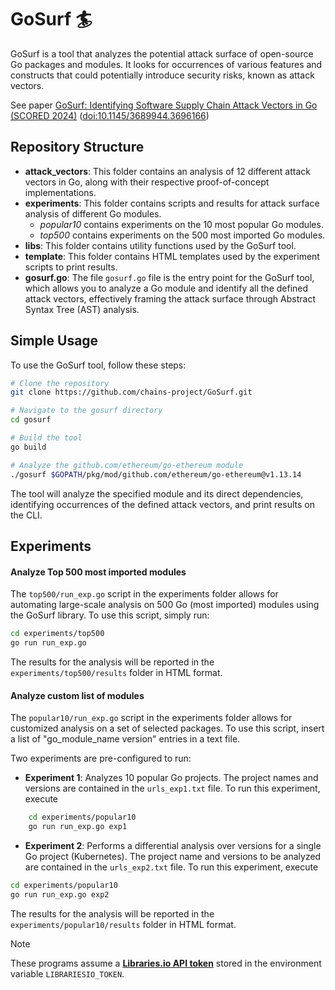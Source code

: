  # GoSurf 🏄

GoSurf is a tool that analyzes the potential attack surface of open-source Go packages and modules. It looks for occurrences of various features and constructs that could potentially introduce security risks, known as attack vectors.

See paper [GoSurf: Identifying Software Supply Chain Attack Vectors in Go (SCORED 2024)](http://arxiv.org/pdf/2407.04442) ([doi:10.1145/3689944.3696166](https://doi.org/10.1145/3689944.3696166))
## Repository Structure

- **attack_vectors**: This folder contains an analysis of 12 different attack vectors in Go, along with their respective proof-of-concept implementations.
- **experiments**: This folder contains scripts and results for attack surface analysis of different Go modules.
    - *popular10* contains experiments on the 10 most popular Go modules.
    - *top500* contains experiments on the 500 most imported Go modules.
- **libs**: This folder contains utility functions used by the GoSurf tool.
- **template**: This folder contains HTML templates used by the experiment scripts to print results.
- **gosurf.go**: The file `gosurf.go` file is the entry point for the GoSurf tool, which allows you to analyze a Go module and identify all the defined attack vectors, effectively framing the attack surface through Abstract Syntax Tree (AST) analysis.




## Simple Usage
To use the GoSurf tool, follow these steps:

```bash
# Clone the repository
git clone https://github.com/chains-project/GoSurf.git

# Navigate to the gosurf directory
cd gosurf

# Build the tool
go build

# Analyze the github.com/ethereum/go-ethereum module
./gosurf $GOPATH/pkg/mod/github.com/ethereum/go-ethereum@v1.13.14

```
The tool will analyze the specified module and its direct dependencies,
identifying occurrences of the defined attack vectors, and print results on the CLI.


## Experiments

#### Analyze Top 500 most imported modules
The `top500/run_exp.go` script in the experiments folder allows for automating large-scale analysis on 500 Go (most imported) modules using the GoSurf library. To use this script, simply run:

```bash
cd experiments/top500
go run run_exp.go 
```

The results for the analysis will be reported in the `experiments/top500/results` folder in HTML format.

#### Analyze custom list of modules
The `popular10/run_exp.go` script in the experiments folder allows for customized analysis on a set of selected packages. To use this script, insert a list of "go_module_name version" entries in a text file.

Two experiments are pre-configured to run:

- **Experiment 1**: Analyzes 10 popular Go projects. The project names and versions are contained in the `urls_exp1.txt` file. To run this experiment, execute 

```bash
    cd experiments/popular10
    go run run_exp.go exp1
```

- **Experiment 2**: Performs a differential analysis over versions for a single Go project (Kubernetes). The project name and versions to be analyzed are contained in the `urls_exp2.txt` file. To run this experiment, execute 

```bash
cd experiments/popular10
go run run_exp.go exp2
```

The results for the analysis will be reported in the `experiments/popular10/results` folder in HTML format.
 
>[!NOTE]
>These programs assume a [**Libraries.io API token**](https://libraries.io/api) stored in the environment variable `LIBRARIESIO_TOKEN`.
